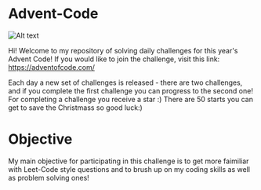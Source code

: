 # Advent-Code

![Alt text](file:///Users/admin/Desktop/Advent-Code/Advent%20Code.png?raw=true "Title")

Hi! Welcome to my repository of solving daily challenges for this year's Advent Code!
If you would like to join the challenge, visit this link: https://adventofcode.com/

Each day a new set of challenges is released - there are two challenges, and if you complete the first challenge you can progress to the second one!
For completing a challenge you receive a star :) 
There are 50 starts you can get to save the Christmass so good luck:)


# Objective
My main objective for participating in this challenge is to get more faimiliar with Leet-Code style questions and to brush up on my coding skills as well as problem solving ones!



